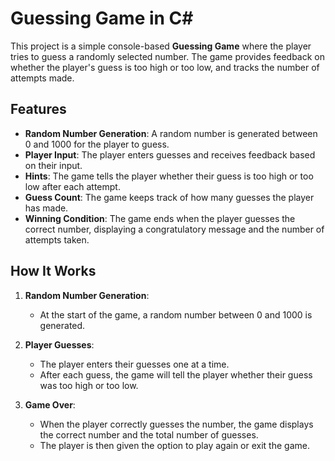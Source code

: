 # Guessing Game in C#

This project is a simple console-based **Guessing Game** where the player tries to guess a randomly selected number. The game provides feedback on whether the player's guess is too high or too low, and tracks the number of attempts made.

## Features

- **Random Number Generation**: A random number is generated between 0 and 1000 for the player to guess.
- **Player Input**: The player enters guesses and receives feedback based on their input.
- **Hints**: The game tells the player whether their guess is too high or too low after each attempt.
- **Guess Count**: The game keeps track of how many guesses the player has made.
- **Winning Condition**: The game ends when the player guesses the correct number, displaying a congratulatory message and the number of attempts taken.

## How It Works

1. **Random Number Generation**:
   - At the start of the game, a random number between 0 and 1000 is generated.
   
2. **Player Guesses**:
   - The player enters their guesses one at a time.
   - After each guess, the game will tell the player whether their guess was too high or too low.
   
3. **Game Over**:
   - When the player correctly guesses the number, the game displays the correct number and the total number of guesses.
   - The player is then given the option to play again or exit the game.
